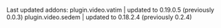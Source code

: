 Last updated addons:
plugin.video.vatim | updated to 0.19.0.5 (previously 0.0.3)
plugin.video.sedem | updated to 0.18.2.4 (previously 0.2.4)
